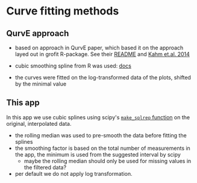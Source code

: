# Curve fitting methods

## QurvE approach

- based on approach in QurvE paper, which based it on the approach layed out in
  grofit R-package. See their [README](https://github.com/NicWir/QurvE?tab=readme-ov-file#growth-profiling-methods)
  and [Kahm et.al. 2014](https://www.jstatsoft.org/article/view/v033i07)
- cubic smoothing spline from R was used:
  [docs](https://www.rdocumentation.org/packages/stats/versions/3.6.2/topics/smooth.spline)

- the curves were fitted on the log-transformed data of the plots, shifted by the minimal
  value

## This app

In this app we use cubic splines using scipy's
[`make_splrep` function](https://docs.scipy.org/doc/scipy/reference/generated/scipy.interpolate.make_splrep.html#scipy.interpolate.make_splrep)
on the original, interpolated data.

- the rolling median was used to pre-smooth the data before fitting the splines
- the smoothing factor is based on the total number of measurements in the app,
  the minimum is used from the suggested interval by scipy
  - maybe the rolling median should only be used for missing values in the filtered
    data?
- per default we do not apply log transformation.
